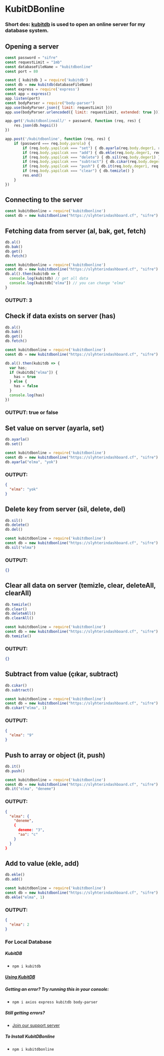 # KubitDBonline

### Short des: [kubitdb](https://github.com/DeveloperKubilay/kubitdb) is used to open an online server for my database system.

## Opening a server
```js
const password = "sifre"
const requestLimit = "1mb"
const databaseFileName = "kubitdbonline"
const port = 80

const { kubitdb } = require('kubitdb')
const db = new kubitdb(databaseFileName)
const express = require('express')
const app = express()
app.listen(port)
const bodyParser = require("body-parser")
app.use(bodyParser.json({ limit: requestLimit }))
app.use(bodyParser.urlencoded({ limit: requestLimit, extended: true }))

app.get('/kubitdbonlineall/' + password, function (req, res) {
    res.json(db.hepsi())
})

app.post('/kubitdbonline', function (req, res) {
    if (password === req.body.parola) {
        if (req.body.yapilcak === "set") { db.ayarla(req.body.deger1, req.body.deger2) }
        if (req.body.yapilcak === "add") { db.ekle(req.body.deger1, req.body.deger2) }
        if (req.body.yapilcak === "delete") { db.sil(req.body.deger1) }
        if (req.body.yapilcak === "subtract") { db.cıkar(req.body.deger1, req.body.deger2) }
        if (req.body.yapilcak === "push") { db.it(req.body.deger1, req.body.deger2) }
        if (req.body.yapilcak === "clear") { db.temizle() }
        res.end()
    }
})
```

## Connecting to the server
```js
const kubitdbonline = require('kubitdbonline')
const db = new kubitdbonline("https://slyhterindashboard.cf", "sifre")
```

## Fetching data from server (al, bak, get, fetch)
```js
db.al()
db.bak()
db.get()
db.fetch()

const kubitdbonline = require('kubitdbonline')
const db = new kubitdbonline("https://slyhterindashboard.cf", "sifre")
db.al().then(kubitdb => {
  console.log(kubitdb) // get all data
  console.log(kubitdb["elma"]) // you can change "elma"
}
```
### OUTPUT: 3

## Check if data exists on server (has)
```js
db.al()
db.bak()
db.get()
db.fetch()

const kubitdbonline = require('kubitdbonline')
const db = new kubitdbonline("https://slyhterindashboard.cf", "sifre")

db.al().then(kubitdb => {
  var has;
  if (kubitdb["elma"]) {
    has = true
  } else {
    has = false
  }
  console.log(has)
})
```
### OUTPUT: true or false

## Set value on server (ayarla, set)
```js
db.ayarla()
db.set()

const kubitdbonline = require('kubitdbonline')
const db = new kubitdbonline("https://slyhterindashboard.cf", "sifre")
db.ayarla("elma", "yok") 
```
### OUTPUT:
```json
{
  "elma": "yok"
}
```

## Delete key from server (sil, delete, del)
```js
db.sil()
db.delete()
db.del()

const kubitdbonline = require('kubitdbonline')
const db = new kubitdbonline("https://slyhterindashboard.cf", "sifre")
db.sil("elma") 
```
### OUTPUT:
```json
{}
```

## Clear all data on server (temizle, clear, deleteAll, clearAll)
```js
db.temizle()
db.clear()
db.deleteAll()
db.clearAll()

const kubitdbonline = require('kubitdbonline')
const db = new kubitdbonline("https://slyhterindashboard.cf", "sifre")
db.temizle()
```
### OUTPUT:
```json
{}
```


## Subtract from value (çıkar, subtract)
```js
db.cıkar()
db.subtract()

const kubitdbonline = require('kubitdbonline')
const db = new kubitdbonline("https://slyhterindashboard.cf", "sifre")
db.cıkar("elma", 1) 
```
### OUTPUT:
```json
{
  "elma": "9"
}
```


## Push to array or object (it, push)
```js
db.it()
db.push()

const kubitdbonline = require('kubitdbonline')
const db = new kubitdbonline("https://slyhterindashboard.cf", "sifre")
db.it("elma", "deneme")
```
### OUTPUT:
```json
{
  "elma": {
    "deneme",
    {
      deneme: "3",
      "aa": "c"
    }
  }
}
```


## Add to value (ekle, add)
```js
db.ekle()
db.add()

const kubitdbonline = require('kubitdbonline')
const db = new kubitdbonline("https://slyhterindashboard.cf", "sifre")
db.ekle("elma", 1)
```
### OUTPUT:
```json
{
  "elma": 2
}
```



### For Local Database  
##### KubitDB  
- ```npm i kubitdb```  

##### [Using KubitDB](https://www.npmjs.com/package/kubitdb)  

##### Getting an error? Try running this in your console:  
- ```npm i axios express kubitdb body-parser```  

##### Still getting errors?  
- [Join our support server](https://discord.gg/4Xpwwz6pgN)  

##### To Install KubitDBonline  
- ```npm i kubitdbonline```
